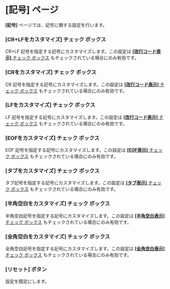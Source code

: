 # \[記号\] ページ

**\[記号\]** ページでは、記号に関する設定を行います。

### \[CR+LFをカスタマイズ\] チェック ボックス

CR+LF 記号を指定する記号にカスタマイズします。この設定は [**\[改行コード表示\]** チェック ボックス](../../properties/marks/index) もチェックされている場合にのみ有効です。

### \[CRをカスタマイズ\] チェック ボックス

CR 記号を指定する記号にカスタマイズします。この設定は [**\[改行コード表示\]** チェック ボックス](../../properties/marks/index) もチェックされている場合にのみ有効です。

### \[LFをカスタマイズ\] チェック ボックス

LF 記号を指定する記号にカスタマイズします。この設定は
[**\[改行コード表示\]** チェック ボックス](../../properties/marks/index) もチェックされている場合にのみ有効です。

### \[EOFをカスタマイズ\] チェック ボックス

EOF 記号を指定する記号にカスタマイズします。この設定は
[**\[EOF表示\]** チェック ボックス](../../properties/marks/index) もチェックされている場合にのみ有効です。

### \[タブをカスタマイズ\] チェック ボックス

タブ記号を指定する記号にカスタマイズします。この設定は [**\[タブ表示\]** チェック ボックス](../../properties/marks/index) もチェックされている場合にのみ有効です。

### \[半角空白をカスタマイズ\] チェック ボックス

半角空白記号を指定する記号にカスタマイズします。この設定は
[**\[半角空白表示\]** チェック ボックス](../../properties/marks/index) もチェックされている場合にのみ有効です。

### \[全角空白をカスタマイズ\] チェック ボックス

全角空白記号を指定する記号にカスタマイズします。この設定は
[**\[全角空白表示\]** チェック ボックス](../../properties/marks/index) もチェックされている場合にのみ有効です。

### \[リセット\] ボタン

設定を既定にします。

